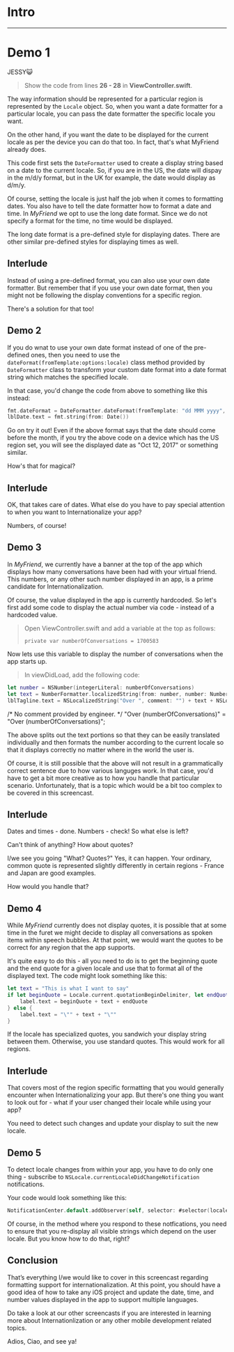 # Intro
---

# Demo 1
JESSY😺
> Show the code from lines **26 - 28** in **ViewController.swift**.

The way information should be represented for a particular region is represented by the `Locale` object. So, when you want a date formatter for a particular locale, you can pass the date formatter the specific locale you want.

On the other hand, if you want the date to be displayed for the current locale as per the device you can do that too. In fact, that's what MyFriend already does.


This code first sets the `DateFormatter` used to create a display string based on a date to the current locale. So, if you are in the US, the date will dispay in the m/d/y format, but in the UK for example, the date would display as d/m/y.

Of course, setting the locale is just half the job when it comes to formatting dates. You also have to tell the date formatter how to format a date and time. In *MyFriend* we opt to use the long date format. Since we do not specify a format for the time, no time would be displayed.

The long date format is a pre-defined style for displaying dates. There are other similar pre-defined styles for displaying times as well. 

## Interlude

Instead of using a pre-defined format, you can also use your own date formatter. But remember that if you use your own date format, then you might not be following the display conventions for a specific region. 

There's a solution for that too!

## Demo 2

If you do wnat to use your own date format instead of one of the pre-defined ones, then you need to use the `dateFormat(fromTemplate:options:locale)` class method provided by `DateFormatter` class to transform your custom date format into a date format string which matches the specified locale.

In that case, you'd change the code from above to something like this instead:

```swift
fmt.dateFormat = DateFormatter.dateFormat(fromTemplate: "dd MMM yyyy", options: 0, locale:Locale.current)
lblDate.text = fmt.string(from: Date())
```

Go on try it out! Even if the above format says that the date should come before the month, if you try the above code on a device which has the US region set, you will see the displayed date as "Oct 12, 2017" or something similar. 

How's that for magical?

## Interlude

OK, that takes care of dates. What else do you have to pay special attention to when you want to Internationalize your app?

Numbers, of course!

## Demo 3

In *MyFriend*, we currently have a banner at the top of the app which displays how many conversations have been had with your virtual friend. This numbers, or any other such number displayed in an app, is a prime candidate for Internationalization.

Of course, the value displayed in the app is currently hardcoded. So let's first add some code to display the actual number via code - instead of a hardcoded value.

> Open ViewController.swift and add a variable at the top as follows:
>
> `private var numberOfConversations = 1700583`

Now lets use this variable to display the number of conversations when the app starts up.

> In viewDidLoad, add the following code:

```swift
let number = NSNumber(integerLiteral: numberOfConversations)
let text = NumberFormatter.localizedString(from: number, number: NumberFormatter.Style.decimal)
lblTagline.text = NSLocalizedString("Over ", comment: "") + text + NSLocalizedString(" conversations. What do you want to talk about today?", comment: "")
```

/* No comment provided by engineer. */
"Over \(numberOfConversations)" = "Over \(numberOfConversations)";

The above splits out the text portions so that they can be easily translated individually and then formats the number according to the current locale so that it displays correctly no matter where in the world the user is.

Of course, it is still possible that the above will not result in a grammatically correct sentence due to how various languges work. In that case, you'd have to get a bit more creative as to how you handle that particular scenario. Unfortunately, that is a topic which would be a bit too complex to be covered in this screencast.

## Interlude

Dates and times - done. Numbers - check! So what else is left?

Can't think of anything? How about quotes?

I/we see you going "What? Quotes?" Yes, it can happen. Your ordinary, common 	quote is represented slightly differently in certain regions - France and Japan are good examples.

How would you handle that?

## Demo 4

While *MyFriend* currently does not display quotes, it is possible that at some time in the furet we might decide to display all conversations as spoken items within speech bubbles. At that point, we would want the quotes to be correct for any region that the app supports.

It's quite easy to do this - all you need to do is to get the beginning quote and the end quote for a given locale and use that to format all of the displayed text. The code might look something like this:

```swift
let text = "This is what I want to say"
if let beginQuote = Locale.current.quotationBeginDelimiter, let endQuote = Locale.current.quotationEndDelimiter {
	label.text = beginQuote + text + endQuote
} else {
	label.text = "\"" + text + "\""
}
```

If the locale has specialized quotes, you sandwich your display string between them. Otherwise, you use standard quotes.  This would work for all regions.

## Interlude

That covers most of the region specific formatting that you would generally encounter when Internationalizing your app. But there's one thing you want to look out for - what if your user changed their locale while using your app?

You need to detect such changes and update your display to suit the new locale.

## Demo 5

To detect locale changes from within your app, you have to do only one thing - subscribe to `NSLocale.currentLocaleDidChangeNotification` notifications.

Your code would look something like this:

```swift
NotificationCenter.default.addObserver(self, selector: #selector(localeChanged(_:)), name: NSLocale.currentLocaleDidChangeNotification, object: nil)
```

Of course, in the method where you respond to these notfications, you need to ensure that you re-display all visible strings which depend on the user locale. But you know how to do that, right?

## Conclusion 

That’s everything I/we would like to cover in this screencast regarding formatting support for internationalization. At this point, you should have a good idea of how to take any iOS project and update the date, time, and number values displayed in the app to support multiple languages.

Do take a look at our other screencasts if you are interested in learning more about Internationlization or any other mobile development related topics.

Adios, Ciao, and see ya!